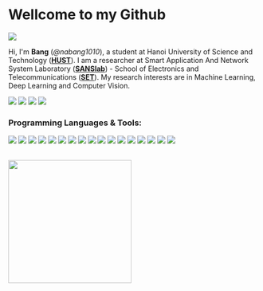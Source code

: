 
# Wellcome to my Github
![](https://visitor-badge.glitch.me/badge?page_id=nabang1010&left_color=gray&right_color=purple)

Hi, I'm **Bang** (_@nabang1010_), a student at Hanoi University of Science and Technology ([**HUST**](https://www.hust.edu.vn/)). I am a researcher at Smart Application And Network System Laboratory ([**SANSlab**](https://sanslab.vn/)) - School of Electronics and Telecommunications ([**SET**](http://set.hust.edu.vn/)). My research interests are in Machine Learning, Deep Learning and Computer Vision.

[![](https://img.shields.io/badge/website-000000?style=for-the-badge&logo=About.me&logoColor=white)](https://nabblog.me/)
[![](https://img.shields.io/badge/LinkedIn-0077B5?style=for-the-badge&logo=linkedin&logoColor=white)](https://www.linkedin.com/in/nabang1010/)
[![](https://img.shields.io/static/v1?style=for-the-badge&message=GitHub&color=181717&logo=GitHub&logoColor=FFFFFF&label=)](https://github.com/nabang1010)
[![](https://img.shields.io/badge/Gmail-D14836?style=for-the-badge&logo=gmail&logoColor=white)](MAILTO:nab1010.work@gmail.com)


### Programming Languages & Tools:

![](https://img.shields.io/badge/Python-informational?style=flat&logo=python&logoColor=326c98&color=gray)
![](https://img.shields.io/badge/C-informational?style=flat&logo=C&logoColor=25318c&color=gray)
![](https://img.shields.io/badge/C++-informational?style=flat&logo=c%2B%2B&logoColor=08417b&color=gray)
![](https://img.shields.io/badge/TensorRT-informational?style=flat&logo=NVIDIA&&logoColor=6eae1a&color=gray)
![](https://img.shields.io/badge/OpenCV-informational?style=flat&logo=OpenCV&&logoColor=f20001&color=gray)
![](https://img.shields.io/badge/PyTorch-informational?style=flat&logo=PyTorch&&logoColor=e9891f&color=gray)
![](https://img.shields.io/badge/TensorFlow-informational?style=flat&logo=TensorFlow&&logoColor=e9891f&color=gray)
![](https://img.shields.io/badge/HTML5-informational?style=flat&logo=HTML5&logoColor=d84924&color=gray)
![](https://img.shields.io/badge/CSS3-informational?style=flat&logo=CSS3&logoColor=3f86cf&color=gray)
![](https://img.shields.io/badge/Javascript-informational?style=flat&logo=javascript&&logoColor=e4d04b&color=gray)
![](https://img.shields.io/badge/PHP-informational?style=flat&logo=php&&logoColor=7175aa&color=gray)
![](https://img.shields.io/badge/MySQL-informational?style=flat&logo=mysql&&logoColor=2f9ff2&color=gray)
![](https://img.shields.io/badge/VS_Code-informational?style=flat&logo=visual-studio-code&logoColor=1374c2&color=gray)
![](https://img.shields.io/badge/Github-informational?style=flat&logo=github&logoColor=black&color=gray)
![](https://img.shields.io/badge/Photoshop-informational?style=flat&logo=Adobe+Photoshop&&logoColor=2f9ff2&color=gray)
![](https://img.shields.io/badge/AfterEffects-informational?style=flat&logo=Adobe+After+Effects&&logoColor=d295f0&color=gray)
![](https://img.shields.io/badge/PremierePro-informational?style=flat&logo=Adobe+Premiere+Pro&&logoColor=be80f2&color=gray)

## <img height="247" src="https://github.com/nab1010/nab1010/blob/d05b1aaa45506e20ff2bcd2018610ec0e59ba08f/assets/naruto.gif"/>

<!-- ![nabang1010's GitHub stats](https://github-readme-stats.vercel.app/api?username=nabang1010&show_icons=true) -->

